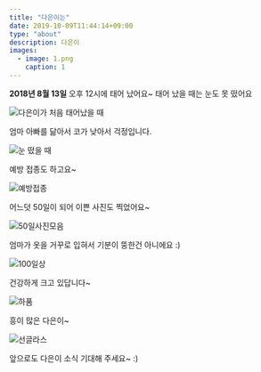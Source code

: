 ```yaml
---
title: "다은이는"
date: 2019-10-09T11:44:14+09:00
type: "about"
description: 다은이
images:
  - image: 1.png
    caption: 1
---
```



**2018년 8월 13일** 오후 12시에 태어 났어요~
태어 났을 때는 눈도 못 떴어요

![다은이가 처음 태어났을 때](/images/about/1.png)

엄마 아빠를 닮아서 코가 낮아서 걱정입니다.

![눈 떴을 때](/images/about/2.png)

예방 접종도 하고요~

![예방접종](/images/about/3.png)

어느덧 50일이 되어 이쁜 사진도 찍었어요~

![50일사진모음](/images/about/4.png)

엄마가 옷을 거꾸로 입혀서 기분이 뚱한건 아니에요 :)

![100일상](/images/about/5.png)

건강하게 크고 있답니다~

![하품](/images/about/6.png)

흥이 많은 다은이~

![선글라스](/images/about/7.png)

앞으로도 다은이 소식 기대해 주세요~ :)